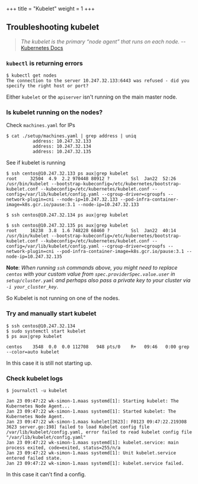 +++
title = "Kubelet"
weight = 1
+++

## Troubleshooting kubelet

> _The kubelet is the primary “node agent” that runs on each node._ -- [Kubernetes Docs](https://kubernetes.io/docs/reference/command-line-tools-reference/kubelet/)

### `kubectl` is returning errors

```console
$ kubectl get nodes
The connection to the server 10.247.32.133:6443 was refused - did you specify the right host or port?
```

Either `kubelet` or the `apiserver` isn't running on the main master node.

### Is kubelet running on the nodes?

Check `machines.yaml` for IPs

```console
$ cat ./setup/machines.yaml | grep address | uniq
          address: 10.247.32.133
          address: 10.247.32.134
          address: 10.247.32.135
```

See if kubelet is running

```console
$ ssh centos@10.247.32.133 ps aux|grep kubelet
root     32504  4.9  2.2 970448 80912 ?        Ssl  Jan22  52:26 /usr/bin/kubelet --bootstrap-kubeconfig=/etc/kubernetes/bootstrap-kubelet.conf --kubeconfig=/etc/kubernetes/kubelet.conf --config=/var/lib/kubelet/config.yaml --cgroup-driver=cgroupfs --network-plugin=cni --node-ip=10.247.32.133 --pod-infra-container-image=k8s.gcr.io/pause:3.1 --node-ip=10.247.32.133

$ ssh centos@10.247.32.134 ps aux|grep kubelet

$ ssh centos@10.247.32.135 ps aux|grep kubelet
root     16238  3.8  1.6 748228 68460 ?        Ssl  Jan22  40:14 /usr/bin/kubelet --bootstrap-kubeconfig=/etc/kubernetes/bootstrap-kubelet.conf --kubeconfig=/etc/kubernetes/kubelet.conf --config=/var/lib/kubelet/config.yaml --cgroup-driver=cgroupfs --network-plugin=cni --pod-infra-container-image=k8s.gcr.io/pause:3.1 --node-ip=10.247.32.135
```

**Note**: _When running `ssh` commands above, you might need to replace `centos` with your custom value from `spec.providerSpec.value.user` in `setup/cluster.yaml` and perhaps also pass a private key to your cluster via `-i your_cluster_key`_.

So Kubelet is not running on one of the nodes.

### Try and manually start kubelet

```console
$ ssh centos@10.247.32.134
$ sudo systemctl start kubelet
$ ps aux|grep kubelet

centos    3548  0.0  0.0 112708   948 pts/0    R+   09:46   0:00 grep --color=auto kubelet
```

In this case it is still not starting up.

### Check kubelet logs

```console
$ journalctl -u kubelet

Jan 23 09:47:22 wk-simon-1.maas systemd[1]: Starting kubelet: The Kubernetes Node Agent...
Jan 23 09:47:22 wk-simon-1.maas systemd[1]: Started kubelet: The Kubernetes Node Agent.
Jan 23 09:47:22 wk-simon-1.maas kubelet[3623]: F0123 09:47:22.219308    3623 server.go:198] failed to load Kubelet config file /var/lib/kubelet/config.yaml, error failed to read kubelet config file "/var/lib/kubelet/config.yaml"
Jan 23 09:47:22 wk-simon-1.maas systemd[1]: kubelet.service: main process exited, code=exited, status=255/n/a
Jan 23 09:47:22 wk-simon-1.maas systemd[1]: Unit kubelet.service entered failed state.
Jan 23 09:47:22 wk-simon-1.maas systemd[1]: kubelet.service failed.
```

In this case it can't find a config.
